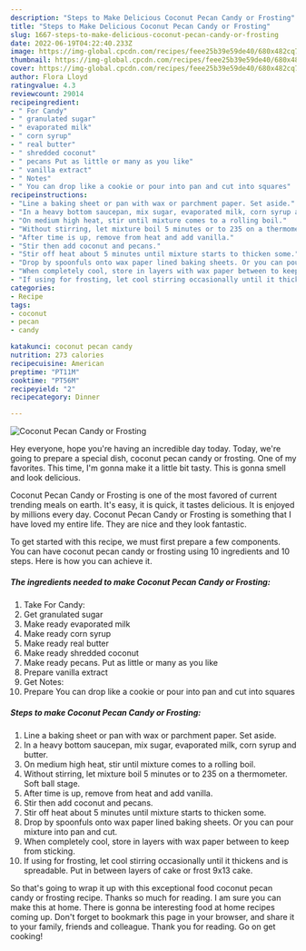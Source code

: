 ```yaml
---
description: "Steps to Make Delicious Coconut Pecan Candy or Frosting"
title: "Steps to Make Delicious Coconut Pecan Candy or Frosting"
slug: 1667-steps-to-make-delicious-coconut-pecan-candy-or-frosting
date: 2022-06-19T04:22:40.233Z
image: https://img-global.cpcdn.com/recipes/feee25b39e59de40/680x482cq70/coconut-pecan-candy-or-frosting-recipe-main-photo.jpg
thumbnail: https://img-global.cpcdn.com/recipes/feee25b39e59de40/680x482cq70/coconut-pecan-candy-or-frosting-recipe-main-photo.jpg
cover: https://img-global.cpcdn.com/recipes/feee25b39e59de40/680x482cq70/coconut-pecan-candy-or-frosting-recipe-main-photo.jpg
author: Flora Lloyd
ratingvalue: 4.3
reviewcount: 29014
recipeingredient:
- " For Candy"
- " granulated sugar"
- " evaporated milk"
- " corn syrup"
- " real butter"
- " shredded coconut"
- " pecans Put as little or many as you like"
- " vanilla extract"
- " Notes"
- " You can drop like a cookie or pour into pan and cut into squares"
recipeinstructions:
- "Line a baking sheet or pan with wax or parchment paper. Set aside."
- "In a heavy bottom saucepan, mix sugar, evaporated milk, corn syrup and butter."
- "On medium high heat, stir until mixture comes to a rolling boil."
- "Without stirring, let mixture boil 5 minutes or to 235 on a thermometer. Soft ball stage."
- "After time is up, remove from heat and add vanilla."
- "Stir then add coconut and pecans."
- "Stir off heat about 5 minutes until mixture starts to thicken some."
- "Drop by spoonfuls onto wax paper lined baking sheets. Or you can pour mixture into pan and cut."
- "When completely cool, store in layers with wax paper between to keep from sticking."
- "If using for frosting, let cool stirring occasionally until it thickens and is spreadable. Put in between layers of cake or frost 9x13 cake."
categories:
- Recipe
tags:
- coconut
- pecan
- candy

katakunci: coconut pecan candy 
nutrition: 273 calories
recipecuisine: American
preptime: "PT11M"
cooktime: "PT56M"
recipeyield: "2"
recipecategory: Dinner

---
```



![Coconut Pecan Candy or Frosting](https://img-global.cpcdn.com/recipes/feee25b39e59de40/680x482cq70/coconut-pecan-candy-or-frosting-recipe-main-photo.jpg)

Hey everyone, hope you're having an incredible day today. Today, we're going to prepare a special dish, coconut pecan candy or frosting. One of my favorites. This time, I'm gonna make it a little bit tasty. This is gonna smell and look delicious.

Coconut Pecan Candy or Frosting is one of the most favored of current trending meals on earth. It's easy, it is quick, it tastes delicious. It is enjoyed by millions every day. Coconut Pecan Candy or Frosting is something that I have loved my entire life. They are nice and they look fantastic.




To get started with this recipe, we must first prepare a few components. You can have coconut pecan candy or frosting using 10 ingredients and 10 steps. Here is how you can achieve it.

<!--inarticleads1-->

##### The ingredients needed to make Coconut Pecan Candy or Frosting:

1. Take  For Candy:
1. Get  granulated sugar
1. Make ready  evaporated milk
1. Make ready  corn syrup
1. Make ready  real butter
1. Make ready  shredded coconut
1. Make ready  pecans. Put as little or many as you like
1. Prepare  vanilla extract
1. Get  Notes:
1. Prepare  You can drop like a cookie or pour into pan and cut into squares




<!--inarticleads2-->

##### Steps to make Coconut Pecan Candy or Frosting:

1. Line a baking sheet or pan with wax or parchment paper. Set aside.
1. In a heavy bottom saucepan, mix sugar, evaporated milk, corn syrup and butter.
1. On medium high heat, stir until mixture comes to a rolling boil.
1. Without stirring, let mixture boil 5 minutes or to 235 on a thermometer. Soft ball stage.
1. After time is up, remove from heat and add vanilla.
1. Stir then add coconut and pecans.
1. Stir off heat about 5 minutes until mixture starts to thicken some.
1. Drop by spoonfuls onto wax paper lined baking sheets. Or you can pour mixture into pan and cut.
1. When completely cool, store in layers with wax paper between to keep from sticking.
1. If using for frosting, let cool stirring occasionally until it thickens and is spreadable. Put in between layers of cake or frost 9x13 cake.




So that's going to wrap it up with this exceptional food coconut pecan candy or frosting recipe. Thanks so much for reading. I am sure you can make this at home. There is gonna be interesting food at home recipes coming up. Don't forget to bookmark this page in your browser, and share it to your family, friends and colleague. Thank you for reading. Go on get cooking!
